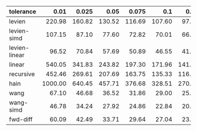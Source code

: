 | tolerance    |   0.01 |   0.025 |   0.05 |   0.075 |   0.1 |   0.15 |   0.2 |   0.25 |   0.5 |   1 |
|--------------| ------:| ------:| ------:| ------:| ------:| ------:| ------:| ------:| ------:| ------:|
|levien        | 220.98 | 160.82 | 130.52 | 116.69 | 107.60 | 97.36 | 90.88 | 86.22 | 75.15 | 66.13 |
|levien-simd   | 107.15 | 87.10 | 77.60 | 72.82 | 70.01 | 66.15 | 64.08 | 62.67 | 58.70 | 55.65 |
|levien-linear | 96.52 | 70.84 | 57.69 | 50.89 | 46.55 | 41.29 | 37.87 | 35.38 | 28.31 | 23.60 |
|linear        | 540.05 | 341.83 | 243.82 | 197.30 | 171.96 | 141.01 | 120.61 | 107.14 | 75.52 | 52.72 |
|recursive     | 452.46 | 269.61 | 207.69 | 163.75 | 135.33 | 116.15 | 103.91 | 92.20 | 60.56 | 45.36 |
|hain          | 1000.00 | 640.45 | 457.71 | 376.68 | 328.51 | 270.87 | 236.66 | 213.15 | 155.04 | 114.34 |
|wang          | 67.10 | 46.68 | 36.52 | 31.86 | 29.00 | 25.38 | 23.05 | 21.38 | 17.17 | 13.95 |
|wang-simd     | 46.78 | 34.24 | 27.92 | 24.86 | 22.84 | 20.21 | 18.56 | 17.31 | 14.40 | 12.02 |
|fwd-diff      | 60.09 | 42.49 | 33.71 | 29.64 | 27.04 | 23.71 | 21.74 | 20.27 | 16.59 | 13.64 |
